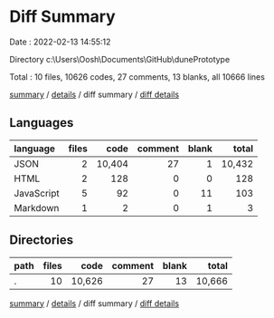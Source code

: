 # Diff Summary

Date : 2022-02-13 14:55:12

Directory c:\Users\Oosh\Documents\GitHub\dunePrototype

Total : 10 files,  10626 codes, 27 comments, 13 blanks, all 10666 lines

[summary](results.md) / [details](details.md) / diff summary / [diff details](diff-details.md)

## Languages
| language | files | code | comment | blank | total |
| :--- | ---: | ---: | ---: | ---: | ---: |
| JSON | 2 | 10,404 | 27 | 1 | 10,432 |
| HTML | 2 | 128 | 0 | 0 | 128 |
| JavaScript | 5 | 92 | 0 | 11 | 103 |
| Markdown | 1 | 2 | 0 | 1 | 3 |

## Directories
| path | files | code | comment | blank | total |
| :--- | ---: | ---: | ---: | ---: | ---: |
| . | 10 | 10,626 | 27 | 13 | 10,666 |

[summary](results.md) / [details](details.md) / diff summary / [diff details](diff-details.md)